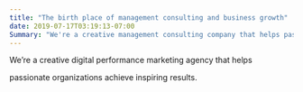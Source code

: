 ```yaml
---
title: "The birth place of management consulting and business growth"
date: 2019-07-17T03:19:13-07:00
Summary: "We're a creative management consulting company that helps passionate large enterprises, federal government parastatals and SME's achieve inspiring results. "
---
```

We’re a creative digital performance marketing agency that helps

passionate organizations achieve inspiring results.
